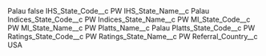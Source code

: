 <?xml version="1.0" encoding="UTF-8"?>
<CustomMetadata xmlns="http://soap.sforce.com/2006/04/metadata" xmlns:xsi="http://www.w3.org/2001/XMLSchema-instance" xmlns:xsd="http://www.w3.org/2001/XMLSchema">
    <label>Palau</label>
    <protected>false</protected>
    <values>
        <field>IHS_State_Code__c</field>
        <value xsi:type="xsd:string">PW</value>
    </values>
    <values>
        <field>IHS_State_Name__c</field>
        <value xsi:type="xsd:string">Palau</value>
    </values>
    <values>
        <field>Indices_State_Code__c</field>
        <value xsi:type="xsd:string">PW</value>
    </values>
    <values>
        <field>Indices_State_Name__c</field>
        <value xsi:type="xsd:string">PW</value>
    </values>
    <values>
        <field>MI_State_Code__c</field>
        <value xsi:type="xsd:string">PW</value>
    </values>
    <values>
        <field>MI_State_Name__c</field>
        <value xsi:type="xsd:string">PW</value>
    </values>
    <values>
        <field>Platts_Name__c</field>
        <value xsi:type="xsd:string">Palau</value>
    </values>
    <values>
        <field>Platts_State_Code__c</field>
        <value xsi:type="xsd:string">PW</value>
    </values>
    <values>
        <field>Ratings_State_Code__c</field>
        <value xsi:type="xsd:string">PW</value>
    </values>
    <values>
        <field>Ratings_State_Name__c</field>
        <value xsi:type="xsd:string">PW</value>
    </values>
    <values>
        <field>Referral_Country__c</field>
        <value xsi:type="xsd:string">USA</value>
    </values>
</CustomMetadata>
